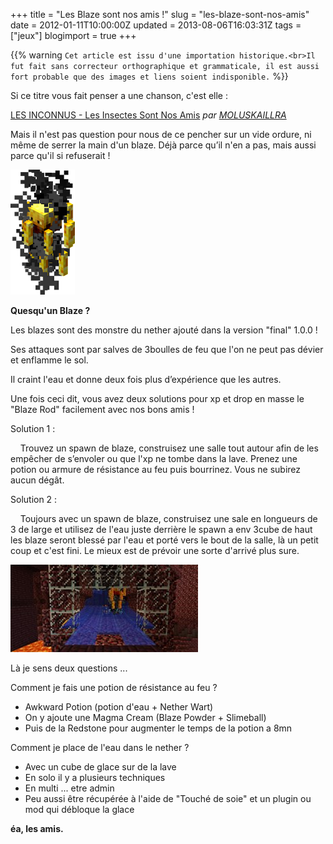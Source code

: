 +++
title = "Les Blaze sont nos amis !"
slug = "les-blaze-sont-nos-amis"
date = 2012-01-11T10:00:00Z
updated = 2013-08-06T16:03:31Z
tags = ["jeux"]
blogimport = true
+++

{{% warning `Cet article est issu d'une importation historique.<br>Il fut fait sans correcteur orthographique et grammaticale, il est aussi fort probable que des images et liens soient indisponible.` %}}

Si ce titre vous fait penser a une chanson, c'est elle :

[LES INCONNUS - Les Insectes Sont Nos Amis](http://www.dailymotion.com/video/x56jlu_les-inconnus-les-insectes-sont-nos_fun) _par [MOLUSKAILLRA](http://www.dailymotion.com/MOLUSKAILLRA)_

Mais il n'est pas question pour nous de ce pencher sur un vide ordure, ni même de serrer la main d'un blaze. Déjà parce qu’il n'en a pas, mais aussi parce qu'il si refuserait !

![Image de presentation](/images/lh3.ggpht.com-GTeRfNxShLw-Twrzs6z81TI-AAAAAAAAAZM-hqCBMJqjFIo-s200-150px-Blaze.png "")

**Quesqu'un Blaze ?**

Les blazes sont des monstre du nether ajouté dans la version "final" 1.0.0 !

Ses attaques sont par salves de 3boulles de feu que l'on ne peut pas dévier et enflamme le sol.

Il craint l'eau et donne deux fois plus d’expérience que les autres.

Une fois ceci dit, vous avez deux solutions pour xp et drop en masse le "Blaze Rod" facilement avec nos bons amis !

Solution 1 :

    Trouvez un spawn de blaze, construisez une salle tout autour afin de les empêcher de s’envoler ou que l'xp ne tombe dans la lave. Prenez une potion ou armure de résistance au feu puis bourrinez. Vous ne subirez aucun dégât.

Solution 2 :

    Toujours avec un spawn de blaze, construisez une sale en longueurs de 3 de large et utilisez de l'eau juste derrière le spawn a env 3cube de haut les blaze seront blessé par l'eau et porté vers le bout de la salle, là un petit coup et c'est fini. Le mieux est de prévoir une sorte d'arrivé plus sure.

![Image de presentation](/images/a634560308833686760.jpg "")

Là je sens deux questions ...

Comment je fais une potion de résistance au feu ?

- Awkward Potion (potion d'eau + Nether Wart)
- On y ajoute une Magma Cream (Blaze Powder + Slimeball)
- Puis de la Redstone pour augmenter le temps de la potion a 8mn

Comment je place de l'eau dans le nether ?

- Avec un cube de glace sur de la lave
- En solo il y a plusieurs techniques
- En multi ... etre admin
- Peu aussi être récupérée à l'aide de "Touché de soie" et un plugin ou mod qui débloque la glace

**éa, les amis.**
